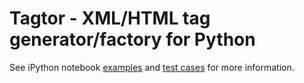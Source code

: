 # Tagtor - XML/HTML tag generator/factory for Python

See iPython notebook [examples]() and [test cases]() for more information.